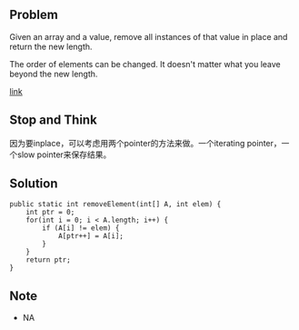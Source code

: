 ## Problem

Given an array and a value, remove all instances of that value in place and return the new length.

The order of elements can be changed. It doesn't matter what you leave beyond the new length.

[link](http://leetcode.com/onlinejudge#question_27)

## Stop and Think

因为要inplace，可以考虑用两个pointer的方法来做。一个iterating pointer，一个slow pointer来保存结果。

## Solution

	public static int removeElement(int[] A, int elem) {
    	int ptr = 0;
    	for(int i = 0; i < A.length; i++) {
    		if (A[i] != elem) {
    			A[ptr++] = A[i];
    		}
    	}
    	return ptr;
    }

## Note

- NA